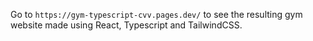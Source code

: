 Go to ```https://gym-typescript-cvv.pages.dev/``` to see the resulting gym website made using React, Typescript and TailwindCSS.
